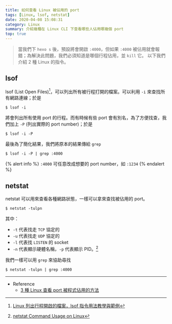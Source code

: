 ```yaml
---
title: 如何查看 Linux 被佔用的 port
tags: [Linux, lsof, netstat]
date: 2020-04-08 15:08:31
category: Linux
summary: 介紹幾種在 Linux CLI 下查看哪些人佔用哪幾個 port
top: true
---
```

> 當我們下 `hexo s` 後，預設將會開啟 `:4000`，但如果 `:4000` 被佔用就會報錯；為解決此問題，我們必須知道是哪個行程佔用，並 `kill` 它。
以下我們介紹 2 種 Linux 的指令。

## lsof
lsof (List Open Files)[^1]，可以列出所有被行程打開的檔案。可以利用 `-i` 來查找所有網路連線；於是

```shell
$ lsof -i
```

將會列出所有使用 port 的行程。而有時候有些 port 會有別名，為了方便找查，我們加上 `-P` (列出實際的 port number)；於是

```shell
$ lsof -i -P
```

最後為了簡化結果，我們將原本的結果傳給 `grep`

```shell
$ lsof -i -P | grep :4000
```

{% alert info %}
`:4000` 可任意改成想要的 port number，如 `:1234`
{% endalert %}

[^1]:[Linux 列出行程開啟的檔案，lsof 指令用法教學與範例](https://blog.gtwang.org/linux/linux-lsof-command-list-open-files-tutorial-examples/)

## netstat
netstat 可以用來查看各種網路狀態，一樣可以拿來查找被佔用的 port。

```shell
$ netstat -tulpn
```

其中：
- `-t` 代表找走 `TCP` 協定的
- `-u` 代表找走 `UDP` 協定的
- `-l` 代表找 `LISTEN` 的 socket
- `-n` 代表顯示硬體名稱，`-p` 代表顯示 PID。[^2]

我們一樣可以用 `grep` 來協助尋找

```shell
$ netstat -tulpn | grep :4000
```

[^2]:[netstat Command Usage on Linux](https://geekflare.com/netstat/)

---
- Reference
    - [3 種 Linux 查看 port 被程式佔用的方法](https://www.opencli.com/linux/3-way-check-linux-listen-port)

